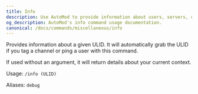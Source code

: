 ```yaml
---
title: Info
description: Use AutoMod to provide information about users, servers, channels and more on Stoat when given their ULID.
og_description: AutoMod's info command usage documentation.
canonical: /docs/commands/miscellaneous/info
---
```


Provides information about a given ULID. It will automatically grab the ULID if you tag a channel or ping a user with this command.

If used without an argument, it will return details about your current context.

Usage: `/info (ULID)`

Aliases: `debug`
